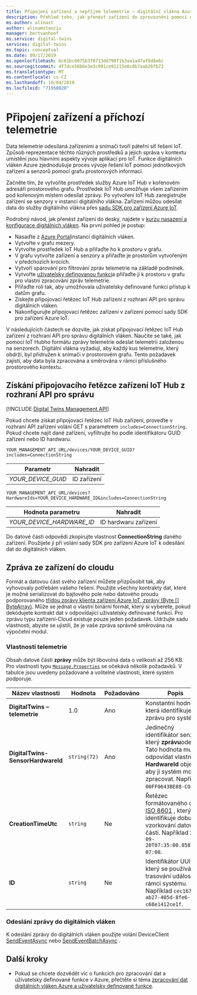 ```yaml
---
title: Připojení zařízení a nepříjem telemetrie – digitální vlákna Azure Microsoft Docs
description: Přehled toho, jak přenést zařízení do zprovoznění pomocí digitálních vláken Azure
ms.author: alinast
author: alinamstanciu
manager: bertvanhoof
ms.service: digital-twins
services: digital-twins
ms.topic: conceptual
ms.date: 09/17/2019
ms.openlocfilehash: 6c61bc6075b3f0713dd790f1b3aa1a47af9d8e6c
ms.sourcegitcommit: 4f7dce56b6e3e3c901ce91115e0c8b7aab26fb72
ms.translationtype: MT
ms.contentlocale: cs-CZ
ms.lasthandoff: 10/04/2019
ms.locfileid: "71950020"
---
```

# <a name="device-connectivity-and-telemetry-ingress"></a>Připojení zařízení a příchozí telemetrie

Data telemetrie odesílaná zařízeními a snímači tvoří páteřní síť řešení IoT. Způsob reprezentace těchto různých prostředků a jejich správa v kontextu umístění jsou hlavními aspekty vývoje aplikací pro IoT. Funkce digitálních vláken Azure zjednodušuje proces vývoje řešení IoT pomocí jednotkových zařízení a senzorů pomocí grafu prostorových informací.

Začněte tím, že vytvoříte prostředek služby Azure IoT Hub v kořenovém adresáři prostorového grafu. Prostředek IoT Hub umožňuje všem zařízením pod kořenovým místem odesílat zprávy. Po vytvoření IoT Hub zaregistrujte zařízení se senzory v instanci digitálního vlákna. Zařízení můžou odesílat data do služby digitálního vlákna přes [sadu SDK pro zařízení Azure IoT](https://docs.microsoft.com/azure/iot-hub/iot-hub-devguide-sdks).

Podrobný návod, jak přenést zařízení do desky, najdete v [kurzu nasazení a konfigurace digitálních vláken](tutorial-facilities-setup.md). Na první pohled je postup:

- Nasaďte z [Azure Portal](https://portal.azure.com)instanci digitálních vláken.
- Vytvořte v grafu mezery.
- Vytvořte prostředek IoT Hub a přiřaďte ho k prostoru v grafu.
- V grafu vytvořte zařízení a senzory a přiřaďte je prostorům vytvořeným v předchozích krocích.
- Vytvoří spárování pro filtrování zpráv telemetrie na základě podmínek.
- Vytvořte [uživatelsky definovanou funkci](concepts-user-defined-functions.md)a přiřaďte ji k prostoru v grafu pro vlastní zpracování zpráv telemetrie.
- Přiřaďte roli tak, aby umožňovala uživatelsky definované funkci přístup k datům grafu.
- Získejte připojovací řetězec IoT Hub zařízení z rozhraní API pro správu digitálních vláken.
- Nakonfigurujte připojovací řetězec zařízení v zařízení pomocí sady SDK pro zařízení Azure IoT.

V následujících částech se dozvíte, jak získat připojovací řetězec IoT Hub zařízení z rozhraní API pro správu digitálních vláken. Naučíte se také, jak pomocí IoT Hubho formátu zprávy telemetrie odeslat telemetrii založenou na senzorech. Digitální vlákna vyžadují, aby každý kus telemetrie, který obdrží, byl přidružen k snímači v prostorovém grafu. Tento požadavek zajistí, aby data byla zpracována a směrována v rámci příslušného prostorového kontextu.

## <a name="get-the-iot-hub-device-connection-string-from-the-management-api"></a>Získání připojovacího řetězce zařízení IoT Hub z rozhraní API pro správu

[!INCLUDE [Digital Twins Management API](../../includes/digital-twins-management-api.md)]

Pokud chcete získat připojovací řetězec IoT Hub zařízení, proveďte v rozhraní API zařízení volání GET s parametrem `includes=ConnectionString`. Pokud chcete najít dané zařízení, vyfiltrujte ho podle identifikátoru GUID zařízení nebo ID hardwaru.

```plaintext
YOUR_MANAGEMENT_API_URL/devices/YOUR_DEVICE_GUID?includes=ConnectionString
```

| Parametr | Nahradit |
| --- | --- |
| *YOUR_DEVICE_GUID* | ID zařízení |

```plaintext
YOUR_MANAGEMENT_API_URL/devices?HardwareIds=YOUR_DEVICE_HARDWARE_ID&includes=ConnectionString
```

| Hodnota parametru | Nahradit |
| --- | --- |
| *YOUR_DEVICE_HARDWARE_ID* | ID hardwaru zařízení |

Do datové části odpovědi zkopírujte vlastnost **ConnectionString** daného zařízení. Použijete ji při volání sady SDK pro zařízení Azure IoT k odesílání dat do digitálních vláken.

## <a name="device-to-cloud-message"></a>Zpráva ze zařízení do cloudu

Formát a datovou část svého zařízení můžete přizpůsobit tak, aby vyhovovaly potřebám vašeho řešení. Použijte všechny kontrakty dat, které je možné serializovat do bajtového pole nebo datového proudu podporovaného [třídou zprávy klienta zařízení Azure IoT, zprávy (Byte [] ByteArray)](https://docs.microsoft.com/dotnet/api/microsoft.azure.devices.client.message.-ctor?view=azure-dotnet#Microsoft_Azure_Devices_Client_Message__ctor_System_Byte___). Může se jednat o vlastní binární formát, který si vyberete, pokud dekódujete kontrakt dat v odpovídající uživatelsky definované funkci. Pro zprávu typu zařízení-Cloud existuje pouze jeden požadavek. Udržujte sadu vlastností, abyste se ujistili, že je vaše zpráva správně směrována na výpočetní modul.

### <a name="telemetry-properties"></a>Vlastnosti telemetrie

 Obsah datové části **zprávy** může být libovolná data o velikosti až 256 KB. Pro vlastnosti typu [`Message.Properties`](https://docs.microsoft.com/dotnet/api/microsoft.azure.devices.client.message.properties?view=azure-dotnet) se očekává několik požadavků. V tabulce jsou uvedeny požadované a volitelné vlastnosti, které systém podporuje.

| Název vlastnosti | Hodnota | Požadováno | Popis |
|---|---|---|---|
| **DigitalTwins – telemetrie** | 1.0 | Ano | Konstantní hodnota, která identifikuje zprávu pro systém. |
| **DigitalTwins-SensorHardwareId** | `string(72)` | Ano | Jedinečný identifikátor senzoru, který **zprávu**odesílá. Tato hodnota musí odpovídat vlastnosti **HardwareId** objektu, aby ji systém mohl zpracovat. Například `00FF0643BE88-CO2`. |
| **CreationTimeUtc** | `string` | Ne | Řetězec formátovaného data [ISO 8601](https://en.wikipedia.org/wiki/ISO_8601) , který identifikuje dobu vzorkování datové části. Například `2018-09-20T07:35:00.8587882-07:00`. |
| **ID** | `string` | Ne | Identifikátor UUID, který se používá k trasování událostí v rámci systému. Například `cec16751-ab27-405d-8fe6-c68e1412ce1f`.

### <a name="send-your-message-to-digital-twins"></a>Odeslání zprávy do digitálních vláken

K odeslání zprávy do digitálních vláken použijte volání DeviceClient [SendEventAsync](https://docs.microsoft.com/dotnet/api/microsoft.azure.devices.client.deviceclient.sendeventasync?view=azure-dotnet) nebo [SendEventBatchAsync](https://docs.microsoft.com/dotnet/api/microsoft.azure.devices.client.deviceclient.sendeventbatchasync?view=azure-dotnet) .

## <a name="next-steps"></a>Další kroky

- Pokud se chcete dozvědět víc o funkcích pro zpracování dat a uživatelsky definované funkce v Azure, přečtěte si téma [zpracování dat digitálních vláken Azure a uživatelsky definované funkce](concepts-user-defined-functions.md).
